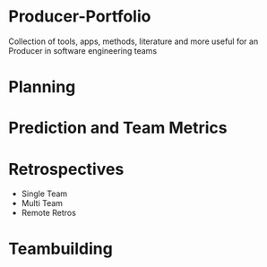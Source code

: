 # Producer-Portfolio
Collection of tools, apps, methods, literature and more useful for an Producer in software engineering teams

# Planning


# Prediction and Team Metrics


# Retrospectives
- Single Team
- Multi Team
- Remote Retros


# Teambuilding

